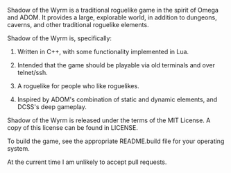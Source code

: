 Shadow of the Wyrm is a traditional roguelike game in the spirit of Omega 
and ADOM.  It provides a large, explorable world, in addition to dungeons, 
caverns, and other traditional roguelike elements.

Shadow of the Wyrm is, specifically:

  1. Written in C++, with some functionality implemented in Lua.
  
  2. Intended that the game should be playable via old terminals and
     over telnet/ssh.

  2. A roguelike for people who like roguelikes.

  3. Inspired by ADOM's combination of static and dynamic elements, and
     DCSS's deep gameplay.

Shadow of the Wyrm is released under the terms of the MIT License.  A copy 
of this license can be found in LICENSE.

To build the game, see the appropriate README.build file for your operating
system.

At the current time I am unlikely to accept pull requests.
